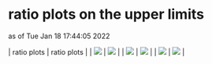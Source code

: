 # ratio plots on the upper limits
as of Tue Jan 18 17:44:05 2022

| ratio plots | ratio plots |
| <img src="https://smodels.github.io/plots/ratios_CMS-SUS-16-039-ma5_TChiWZ.png?50524245" /> | <img src="https://smodels.github.io/plots/ratios_CMS-SUS-16-039-ma5_TChiWZ_combined.png?50524245" /> |
| <img src="https://smodels.github.io/plots/ratios_CMS-SUS-16-039-ma5_TChiZZ.png?50524245" /> | <img src="https://smodels.github.io/plots/ratios_CMS-SUS-16-039-ma5_TChiZZ_combined.png?50524245" /> |
| <img src="https://smodels.github.io/plots/ratios_CMS-SUS-16-039-ma5_TChiZZoff.png?50524245" /> | <img src="https://smodels.github.io/plots/ratios_CMS-SUS-16-039-ma5_TChiZZoff_combined.png?50524245" /> |

